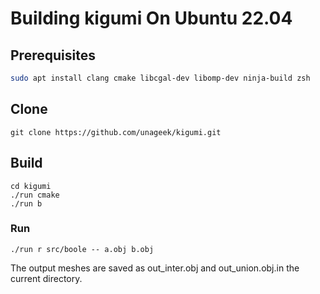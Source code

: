 # Building kigumi On Ubuntu 22.04

## Prerequisites

```bash
sudo apt install clang cmake libcgal-dev libomp-dev ninja-build zsh
```

## Clone

```
git clone https://github.com/unageek/kigumi.git
```

## Build

```
cd kigumi
./run cmake
./run b
```

### Run

```
./run r src/boole -- a.obj b.obj
```

The output meshes are saved as out_inter.obj and out_union.obj.in the current directory.
